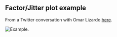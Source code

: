 ## Factor/Jitter plot example

From a Twitter conversation with Omar Lizardo [here](https://twitter.com/omar_lizardo/status/595604619029516288/photo/1).


![Example.]("example.png")
